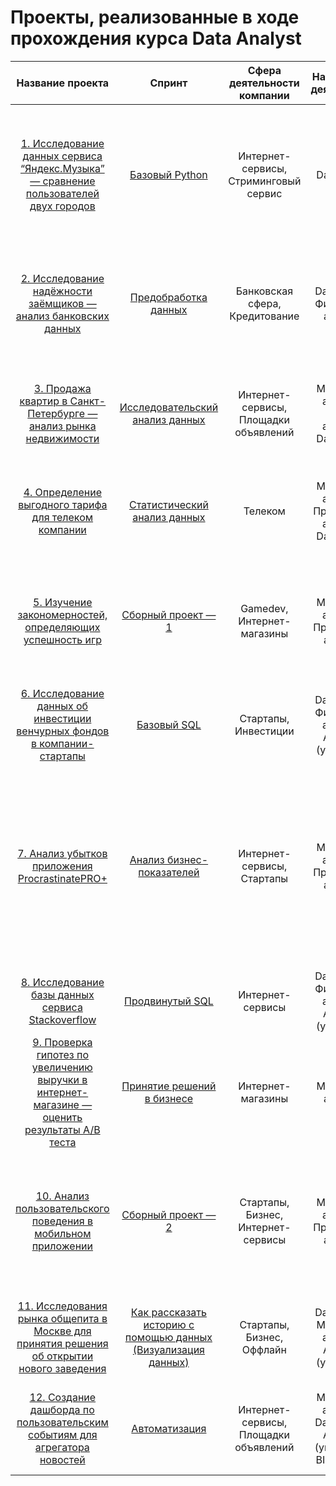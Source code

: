 # Проекты, реализованные в ходе прохождения курса Data Analyst

| Название проекта | Спринт | Сфера деятельности компании | Направление деятельности | Задача проекта | Навыки и инструменты |
| :---: | :---: | :---: | :---: | :---: | :---: | 
| [1. Исследование данных сервиса “Яндекс.Музыка” — сравнение пользователей двух городов](https://github.com/Elena830204/Portfolio/blob/main/Базовый%20Python/1.%20Исследование%20данных%20сервиса%20“Яндекс.Музыка”%20—%20сравнение%20пользователей%20двух%20городов.ipynb) | [Базовый Python](https://github.com/Elena830204/Portfolio/tree/main/Базовый%20Python)| Интернет-сервисы,  Стриминговый сервис | Data Analyst | На реальных данных Яндекс.Музыки c помощью библиотеки Pandas и её возможностей проверить данные и сравнить поведение и предпочтения пользователей двух столиц — Москвы и Санкт-Петербурга. | Python, Pandas | 
| [2. Исследование надёжности заёмщиков — анализ банковских данных](https://github.com/Elena830204/Portfolio/blob/main/Предобработка%20данных/2.%20Исследование%20надёжности%20заёмщиков%20—%20анализ%20банковских%20данных.ipynb) | [Предобработка данных](https://github.com/Elena830204/Portfolio/tree/main/Предобработка%20данных) | Банковская сфера, Кредитование | Data Analyst, Финансовый аналитик | На основе статистики о платёжеспособности клиентов исследовать влияет ли семейное положение и количество детей клиента на факт возврата кредита в срок | предобработка данных, Python, Pandas |
| [3. Продажа квартир в Санкт-Петербурге — анализ рынка недвижимости](https://github.com/Elena830204/Portfolio/blob/main/Исследовательский%20анализ%20данных/3.%20Продажа%20квартир%20в%20Санкт-Петербурге%20—%20анализ%20рынка%20недвижимости.ipynb) | [Исследовательский анализ данных](https://github.com/Elena830204/Portfolio/tree/main/Исследовательский%20анализ%20данных) | Интернет-сервисы, Площадки объявлений | Маркетинг-аналитик, Fraud-аналитик, Data Analyst | Используя данные сервиса Яндекс.Недвижимость, определить рыночную стоимость объектов недвижимости и типичные параметры квартир | Python, Pandas, Matplotlib, исследовательский анализ данных, визуализация данных,предобработка данных | 
| [4. Определение выгодного тарифа для телеком компании](https://github.com/Elena830204/Portfolio/blob/main/Статистический%20анализ%20данных/4.%20Определение%20выгодного%20тарифа%20для%20телеком%20компании.ipynb) | [Статистический анализ данных](https://github.com/Elena830204/Portfolio/tree/main/Статистический%20анализ%20данных) | Телеком | Маркетинг-аналитик, Продуктовый аналитик, Data Analyst | На основе данных клиентов оператора сотовой связи проанализировать поведение клиентов и поиск оптимального тарифа | Python, Pandas, Matplotlib, NumPy, SciPy, описательная статистика, проверка статистических гипотез | 
| [5. Изучение закономерностей, определяющих успешность игр](https://github.com/Elena830204/Portfolio/blob/main/Сборный%20проект%20—%201/5.%20Изучение%20закономерностей%2C%20определяющих%20успешность%20игр.ipynb) | [Сборный проект — 1](https://github.com/Elena830204/Portfolio/tree/main/Сборный%20проект%20—%201) | Gamedev, Интернет-магазины | Маркетинг-аналитик, Продуктовый аналитик | Используя исторические данные о продажах компьютерных игр, оценки пользователей и экспертов, жанры и платформы, выявить закономерности, определяющие успешность игры | Python, Pandas, NumPy, Matplotlib, предобработка данных, исследовательский анализ данных, описательная статистика, проверка статистических гипотез | 
| [6. Исследование данных об инвестиции венчурных фондов в компании-стартапы]() | [Базовый SQL](https://github.com/Elena830204/Portfolio/tree/main/Базовый%20SQL) | Стартапы, Инвестиции | Data Analyst, Финансовый аналитик, Аналитик (универсал) | Произвести различные выгрузки данных венчурных фондов с помощью SQL | SQL, PostgreSQL | 
| [7. Анализ убытков приложения ProcrastinatePRO+]() | [Анализ бизнес-показателей](https://github.com/Elena830204/Portfolio/tree/main/Анализ%20бизнес-показателей) | Интернет-сервисы, Стартапы | Маркетинг-аналитик, Продуктовый аналитик | Задача для маркетингового аналитика развлекательного приложения Procrastinate Pro+. Несмотря на огромные вложения в рекламу, последние несколько месяцев компания терпит убытки. Ваша задача — разобраться в причинах и помочь компании выйти в плюс. | Python, Pandas, Matplotlib, когортный анализ, юнит-экономика, продуктовые метрики, Seaborn | 
| [8. Исследование базы данных сервиса Stackoverflow]() | [Продвинутый SQL](https://github.com/Elena830204/Portfolio/tree/main/Продвинутый%20SQL) | Интернет-сервисы | Data Analyst, Финансовый аналитик, Аналитик (универсал) | Произвести различные выгрузки данных с сервиса вопросов и ответов StackOverflow с помощью SQL. | SQL, PostgreSQL | 
| [9. Проверка гипотез по увеличению выручки в интернет-магазине — оценить результаты A/B теста]() | [Принятие решений в бизнесе]() | Интернет-магазины | Маркетинг-аналитик | Используя данные интернет-магазина приоритезировать гипотезы, произвести оценку результатов A/B-тестирования различными методами | Python, Pandas, Matplotlib, SciPy, A/B-тестирование, проверка статистических гипотез | 
| [10. Анализ пользовательского поведения в мобильном приложении]() | [Сборный проект — 2]() | Стартапы, Бизнес, Интернет-сервисы | Маркетинг-аналитик, Продуктовый аналитик | На основе данных использования мобильного приложения для продажи продуктов питания проанализировать воронку продаж, а также оценить результаты A/A/B-тестирования | A/B-тестирование, Python, Pandas, Matplotlib, Seaborn, событийная аналитика, продуктовые метрики, Plotly, проверка, статистических гипотез, визуализация данных | 
| [11. Исследования рынка общепита в Москве для принятия решения об открытии нового заведения]() | [Как рассказать историю с помощью данных (Визуализация данных)]() | Стартапы, Бизнес, Оффлайн | Data Analyst, Маркетинг-аналитик, Аналитик (универсал) | Исследование рынка общественного питания на основе открытых данных, подготовка презентации для инвесторов | Python, Pandas, Seaborn, Plotly, визуализация данных | 
| [12. Создание дашборда по пользовательским событиям для агрегатора новостей]() | [Автоматизация]() | Интернет-сервисы, Площадки объявлений | Маркетинг-аналитик, Data Analyst, Аналитик (универсал), BI-аналитик | Используя данные Яндекс.Дзена построить дашборд с метриками взаимодействия пользователей с карточками статей | Python, SQLAlchemy, PostgreSQL, dash, Tableau, продуктовые метрики, построение дашбордов | 
